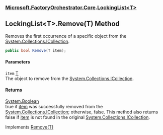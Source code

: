 ### [Microsoft.FactoryOrchestrator.Core](Microsoft_FactoryOrchestrator_Core.md 'Microsoft.FactoryOrchestrator.Core').[LockingList&lt;T&gt;](LockingList_T_.md 'Microsoft.FactoryOrchestrator.Core.LockingList&lt;T&gt;')
## LockingList&lt;T&gt;.Remove(T) Method
Removes the first occurrence of a specific object from the [System.Collections.ICollection](https://docs.microsoft.com/en-us/dotnet/api/System.Collections.ICollection 'System.Collections.ICollection').  
```csharp
public bool Remove(T item);
```
#### Parameters
<a name='Microsoft_FactoryOrchestrator_Core_LockingList_T__Remove(T)_item'></a>
`item` [T](LockingList_T_.md#Microsoft_FactoryOrchestrator_Core_LockingList_T__T 'Microsoft.FactoryOrchestrator.Core.LockingList&lt;T&gt;.T')  
The object to remove from the [System.Collections.ICollection](https://docs.microsoft.com/en-us/dotnet/api/System.Collections.ICollection 'System.Collections.ICollection').
  
#### Returns
[System.Boolean](https://docs.microsoft.com/en-us/dotnet/api/System.Boolean 'System.Boolean')  
true if [item](LockingList_T__Remove(T).md#Microsoft_FactoryOrchestrator_Core_LockingList_T__Remove(T)_item 'Microsoft.FactoryOrchestrator.Core.LockingList&lt;T&gt;.Remove(T).item') was successfully removed from the [System.Collections.ICollection](https://docs.microsoft.com/en-us/dotnet/api/System.Collections.ICollection 'System.Collections.ICollection'); otherwise, false. This method also returns false if [item](LockingList_T__Remove(T).md#Microsoft_FactoryOrchestrator_Core_LockingList_T__Remove(T)_item 'Microsoft.FactoryOrchestrator.Core.LockingList&lt;T&gt;.Remove(T).item') is not found in the original [System.Collections.ICollection](https://docs.microsoft.com/en-us/dotnet/api/System.Collections.ICollection 'System.Collections.ICollection').  

Implements [Remove(T)](https://docs.microsoft.com/en-us/dotnet/api/System.Collections.Generic.ICollection-1.Remove#System_Collections_Generic_ICollection_1_Remove__0_ 'System.Collections.Generic.ICollection`1.Remove(`0)')  
